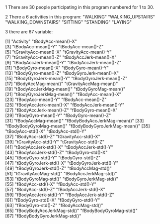1
There are 30 people participating in this program numbered for 1 to 30.

2
There a 6 activities in this program:
"WALKING"
"WALKING_UPSTAIRS"
"WALKING_DOWNSTAIRS"
"SITTING"
"STANDING"
"LAYING"

3 there are 67 variable:

 [1]  "Activity"                    "tBodyAcc-mean()-X"          
 [3] "tBodyAcc-mean()-Y"           "tBodyAcc-mean()-Z"          
 [5] "tGravityAcc-mean()-X"        "tGravityAcc-mean()-Y"       
 [7] "tGravityAcc-mean()-Z"        "tBodyAccJerk-mean()-X"      
 [9] "tBodyAccJerk-mean()-Y"       "tBodyAccJerk-mean()-Z"      
[11] "tBodyGyro-mean()-X"          "tBodyGyro-mean()-Y"         
[13] "tBodyGyro-mean()-Z"          "tBodyGyroJerk-mean()-X"     
[15] "tBodyGyroJerk-mean()-Y"      "tBodyGyroJerk-mean()-Z"     
[17] "tBodyAccMag-mean()"          "tGravityAccMag-mean()"      
[19] "tBodyAccJerkMag-mean()"      "tBodyGyroMag-mean()"        
[21] "tBodyGyroJerkMag-mean()"     "fBodyAcc-mean()-X"          
[23] "fBodyAcc-mean()-Y"           "fBodyAcc-mean()-Z"          
[25] "fBodyAccJerk-mean()-X"       "fBodyAccJerk-mean()-Y"      
[27] "fBodyAccJerk-mean()-Z"       "fBodyGyro-mean()-X"         
[29] "fBodyGyro-mean()-Y"          "fBodyGyro-mean()-Z"         
[31] "fBodyAccMag-mean()"          "fBodyBodyAccJerkMag-mean()" 
[33] "fBodyBodyGyroMag-mean()"     "fBodyBodyGyroJerkMag-mean()"
[35] "tBodyAcc-std()-X"            "tBodyAcc-std()-Y"           
[37] "tBodyAcc-std()-Z"            "tGravityAcc-std()-X"        
[39] "tGravityAcc-std()-Y"         "tGravityAcc-std()-Z"        
[41] "tBodyAccJerk-std()-X"        "tBodyAccJerk-std()-Y"       
[43] "tBodyAccJerk-std()-Z"        "tBodyGyro-std()-X"          
[45] "tBodyGyro-std()-Y"           "tBodyGyro-std()-Z"          
[47] "tBodyGyroJerk-std()-X"       "tBodyGyroJerk-std()-Y"      
[49] "tBodyGyroJerk-std()-Z"       "tBodyAccMag-std()"          
[51] "tGravityAccMag-std()"        "tBodyAccJerkMag-std()"      
[53] "tBodyGyroMag-std()"          "tBodyGyroJerkMag-std()"     
[55] "fBodyAcc-std()-X"            "fBodyAcc-std()-Y"           
[57] "fBodyAcc-std()-Z"            "fBodyAccJerk-std()-X"       
[59] "fBodyAccJerk-std()-Y"        "fBodyAccJerk-std()-Z"       
[61] "fBodyGyro-std()-X"           "fBodyGyro-std()-Y"          
[63] "fBodyGyro-std()-Z"           "fBodyAccMag-std()"          
[65] "fBodyBodyAccJerkMag-std()"   "fBodyBodyGyroMag-std()"     
[67] "fBodyBodyGyroJerkMag-std()" 
